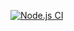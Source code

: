 [![Node.js CI](https://github.com/Mangaliso-Maduna/bootcamp-terminal-tests/actions/workflows/node.js.yml/badge.svg)](https://github.com/Mangaliso-Maduna/bootcamp-terminal-tests/actions/workflows/node.js.yml)
